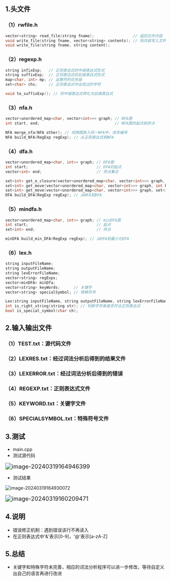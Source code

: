 ## 1.头文件

### （1）rwfile.h

```c++
vector<string> read_file(string fname);                 // 返回文件内容
void write_file(string fname, vector<string> contents); // 将内容写入文件
void write_file(string fname, string content);
```

### （2）regexp.h

```c++
string infixExp;   // 正则表达式的中缀表达式形式
string suffixExp;  // 正则表达式的后缀表达式形式
map<char, int> mp; // 运算符的优先级
set<char> chs;     // 正则表达式中出现过的字符
```

```c++
void to_suffixExp(); // 将中缀表达式转化为后缀表达式
```

### （3）nfa.h

```c++
vector<unordered_map<char, vector<int>>> graph; // NFA图
int start, end;                                 // NFA图的起点和终点
```

```c++
NFA merge_nfa(NFA other); // 将两图放入同一NFA中，改写编号
NFA build_NFA(RegExp regExp); // 从正则表达式到NFA
```

### （4）dfa.h

```c++
vector<unordered_map<char, int>> graph; // DFA图
int start;                              // DFA的起点
vector<int> end;                        // 终点集合
```

```c++
set<int> get_e_closure(vector<unordered_map<char, vector<int>>> graph, int k);          // 返回e闭包
set<int> get_move(vector<unordered_map<char, vector<int>>> graph, int k, char ch);      // 返回经过ch弧的下一个节点
set<int> get_move(vector<unordered_map<char, vector<int>>> graph, set<int> s, char ch); // 返回集合s经过ch弧的下一个节点集合的e闭包
DFA build_DFA(RegExp regExp); // 从NFA到DFA
```

### （5）mindfa.h

```c++
vector<unordered_map<char, int>> graph; // minDFA图
int start;                              // 起点
set<int> end;                           // 终点
```

```c++
minDFA build_min_DFA(RegExp regExp); // 从DFA到最小化DFA
```

### （6）lex.h

```c++
string inputFileName;
string outputFileName;
string lexErrorFileName;
vector<string> regExps;
vector<minDFA> minDfa;
vector<string> keyWords;      // 关键字
vector<string> specialSymbol; // 特殊符号
```

```c++
Lex(string inputFileName, string outputFileName, string lexErrorFileName, string regExpsFileName, string keyWordsFileName, string specialSymbolFileName);
int is_right_string(string str); // 判断字符串是否符合正则表达式
bool is_special_symbol(char ch);
```

## 2.输入输出文件

### （1）TEST.txt：源代码文件

### （2）LEXRES.txt：经过词法分析后得到的结果文件

### （3）LEXERROR.txt：经过词法分析后得到的错误

### （4）REGEXP.txt：正则表达式文件

### （5）KEYWORD.txt：关键字文件

### （6）SPECIALSYMBOL.txt：特殊符号文件

## 3.测试

- main.cpp
- 测试源代码

<img src="C:/Users/123/AppData/Roaming/Typora/typora-user-images/image-20240319164946399.png" alt="image-20240319164946399" style="zoom:130%;" /> 

- 测试结果

![image-20240319164930072](C:/Users/123/AppData/Roaming/Typora/typora-user-images/image-20240319164930072.png) 

<img src="C:/Users/123/AppData/Roaming/Typora/typora-user-images/image-20240319160209471.png" alt="image-20240319160209471" style="zoom:130%;" /> 

## 4.说明

- 错误修正机制：遇到错误该行不再读入
- 在正则表达式中'&'表示[0-9]，'@'表示[a-zA-Z]

## 5.总结

- 关键字和特殊字符未完善，相应的词法分析程序可以进一步修改，等待自定义出自己的语言再进行改进
